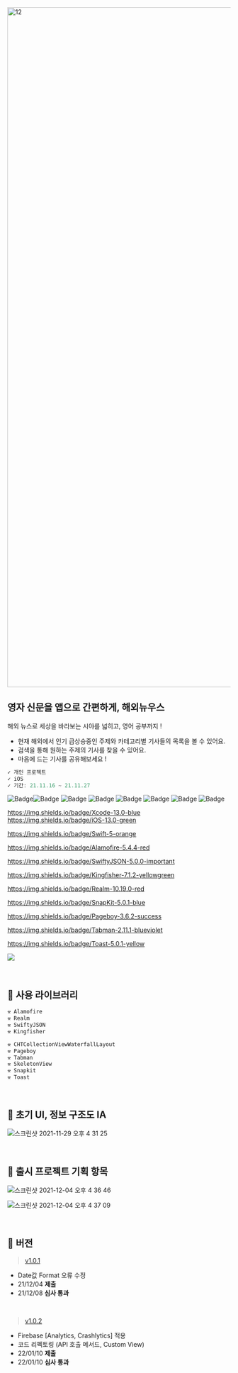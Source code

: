 
<img width="1534" alt="12" src="https://user-images.githubusercontent.com/74236080/143826875-c12c807d-0b03-4c25-8e97-38b79119164d.png">


## 영자 신문을 앱으로 간편하게, 해외뉴우스

해외 뉴스로 세상을 바라보는 시야를 넓히고, 영어 공부까지 !

- 현재 해외에서 인기 급상승중인 주제와 카테고리별 기사들의 목록을 볼 수 있어요.
- 검색을 통해 원하는 주제의 기사를 찾을 수 있어요.
- 마음에 드는 기사를 공유해보세요 !

```swift
✓ 개인 프로젝트
✓ iOS
✓ 기간: 21.11.16 ~ 21.11.27
``` 

![Badge](https://img.shields.io/badge/Xcode-13.0-blue)![Badge](https://img.shields.io/badge/iOS-13.0-green)
![Badge](https://img.shields.io/badge/Xcode-13.0-blue)
![Badge](https://img.shields.io/badge/Xcode-13.0-blue)
![Badge](https://img.shields.io/badge/Xcode-13.0-blue)
![Badge](https://img.shields.io/badge/Xcode-13.0-blue)
![Badge](https://img.shields.io/badge/Xcode-13.0-blue)
![Badge](https://img.shields.io/badge/Xcode-13.0-blue)

https://img.shields.io/badge/Xcode-13.0-blue https://img.shields.io/badge/iOS-13.0-green

https://img.shields.io/badge/Swift-5-orange

https://img.shields.io/badge/Alamofire-5.4.4-red

https://img.shields.io/badge/SwiftyJSON-5.0.0-important

https://img.shields.io/badge/Kingfisher-7.1.2-yellowgreen

https://img.shields.io/badge/Realm-10.19.0-red

https://img.shields.io/badge/SnapKit-5.0.1-blue

https://img.shields.io/badge/Pageboy-3.6.2-success

https://img.shields.io/badge/Tabman-2.11.1-blueviolet

https://img.shields.io/badge/Toast-5.0.1-yellow
 
    
<a href="https://apps.apple.com/kr/app/%ED%95%B4%EC%99%B8%EB%89%B4%EC%9A%B0%EC%8A%A4/id1596846397
"><img src="https://www.atrinh.com/list/images/download.svg"></a>


<br />

## 📌  사용 라이브러리

```swift
⚒ Alamofire
⚒ Realm
⚒ SwiftyJSON
⚒ Kingfisher

⚒ CHTCollectionViewWaterfallLayout
⚒ Pageboy
⚒ Tabman
⚒ SkeletonView
⚒ Snapkit
⚒ Toast
```

<br />



## 📌  초기 UI, 정보 구조도 IA

![스크린샷 2021-11-29 오후 4 31 25](https://user-images.githubusercontent.com/74236080/143826251-c4894ed3-3b15-4a57-a4c4-b4615016cc5b.png)


<br />

## 📌  출시 프로젝트 기획 항목

![스크린샷 2021-12-04 오후 4 36 46](https://user-images.githubusercontent.com/74236080/144701789-fa1198e4-0373-4c82-8be7-5921f2074c73.png)

![스크린샷 2021-12-04 오후 4 37 09](https://user-images.githubusercontent.com/74236080/144701790-72d72d18-459f-4568-8603-30263bf6e286.png)


<br />

## 📌  버전

> [v1.0.1](https://www.notion.so/v1-0-1-2285257857644e7b8916099eb816309a)

- Date값 Format 오류 수정
- 21/12/04 **제출**
- 21/12/08 **심사 통과**

<br>

> [v1.0.2](https://www.notion.so/v1-0-2-57a5662ca6c44d94a1c306df9d3b5083)

- Firebase [Analytics, Crashlytics] 적용
- 코드 리펙토링 (API 호출 메서드, Custom View)
- 22/01/10 **제출**
- 22/01/10 **심사 통과**




